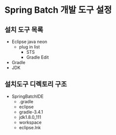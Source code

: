 # Spring Batch 개발 도구 설정
## 설치 도구 목록
* Eclipse java neon
    * plug in list
        * STS
        * Gradle Edit
* Gradle
* JDK
## 설치도구 디렉토리 구조
* SpringBatchIDE
    * .gradle
    * eclipse
    * gradle-3.4.1
    * jdk1.8.0_111
    * workspace
    * eclipse.lnk
    